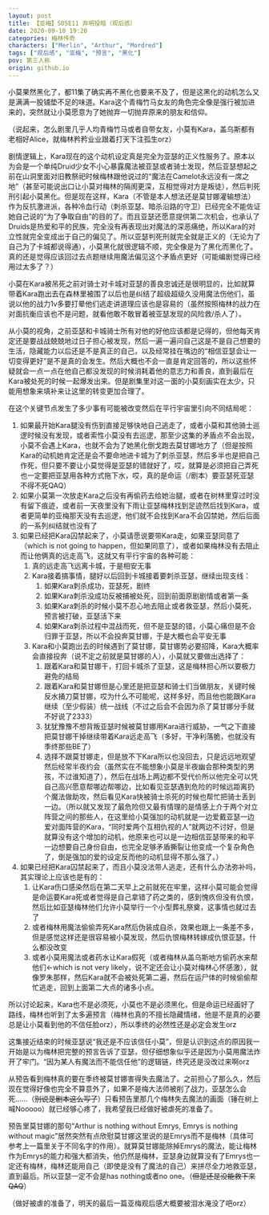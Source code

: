 ```yaml
---
layout: post
title: 【亚梅】S05E11 弃明投暗（观后感）
date: 2020-09-10 19:20
categories: 梅林传奇
characters: ["Merlin", "Arthur", "Mordred"]
tags: ["观后感", "亚梅", "预言", "黑化"]
pov: 第三人称
origin: github.io
---
```


小莫果然黑化了，都11集了确实再不黑化也要来不及了，但是这黑化的动机怎么又是满满一股铺垫不足的味道。Kara这个青梅竹马女友的角色完全像是强行被加进来的，突然就让小莫愿意为了她抛弃一切抛弃原来的朋友和信仰。

（说起来，怎么剧里几乎人均青梅竹马或者自带女友，小莫有Kara，盖乌斯都有老相好Alice，就梅林矜矜业业跟着打天下注孤生orz）

剧情逻辑上，Kara现在的这个动机设定真是完全为亚瑟的正义性服务了。原本以为会是一个单纯Druid少女不小心暴露魔法被亚瑟或者骑士发现，然后亚瑟想起之前在山洞里面对旧教祭祀时候梅林跟他说过的“魔法在Camelot永远没有一席之地”（甚至可能说出口让小莫对梅林的隔阂更深，互相觉得对方是叛徒），然后判死刑引起小莫黑化。但是现在这样，Kara（不管是本人想法还是莫甘娜灌输想法）作为反抗激进派，各种冷血行动（刺杀亚瑟、暗杀沿路的守卫）已经完全不能佐证她自己说的“为了争取自由”的目的了。而且亚瑟还愿意提供第二次机会，也承认了Druids是热爱和平的民族，完全没有再表现出对魔法的深恶痛绝，所以Kara的对立性就完全变成出于自己的偏见了。所以亚瑟判死刑就完全就是正义的（无论为了自己为了卡城都说得通），小莫黑化就很逻辑不顺，完全像是为了黑化而黑化了。真的还是觉得应该回过去点题继续用魔法偏见这个矛盾点更好（可能编剧觉得已经用过太多了？）

小莫在Kara被吊死之前对骑士对卡城对亚瑟的善良忠诚还是很明显的，比如就算带着Kara跑出去在森林里被围了以后也是纠结了超级超级久没用魔法伤他们，虽说以他的战力1v多要打晕他们逃走讲道理应该也是容易的（虽然按照梅林的战力在对面抗衡应该也不是问题，就看他敢不敢冒着被亚瑟发现的风险救/杀人了）。

从小莫的视角，之前亚瑟和卡城骑士所有对他的好他应该都是记得的，但他每天肯定还是要战战兢兢地过日子担心被发现，然后一遍一遍问自己这是不是自己想要的生活，隐藏能力以后还是不是真正的自己，以及经常挂在嘴边的“相信亚瑟会让一切变得更好”是不是真的会发生。然后大概也不会一直是肯定回答的，所以这些怀疑就会一点一点在他自己都没发现的时候消耗着他的意志力和善良，直到最后在Kara被处死的时候一起爆发出来。但是剧集里对这一面的小莫刻画实在太少，只能用想象来填补来让这里的转变更加合理了。

在这个关键节点发生了多少事有可能被改变然后在平行宇宙里引向不同结局呢：

1. 如果最开始Kara腿没有伤到直接足够快地自己逃走了，或者小莫和其他骑士巡逻时候没有发现，或者索性小莫没有去巡逻，那至少这集的矛盾点不会出现，小莫不会遇上Kara，也就不会为了她黑化倒戈跑去莫甘娜地方了（但是按照Kara的动机她肯定还是会不要命地进卡城为了刺杀亚瑟，然后多半也是把自己作死，但只要不要让小莫觉得是亚瑟的错就好了，哎，就算是必须把自己弄死也一定要把亚瑟用各种方式拖下水，哎，真的是命运（/剧本）要亚瑟死亚瑟不得不死QAQ）
2. 如果小莫第一次放走Kara之后没有再偷药去给她治腿，或者在树林里穿过时没有留下痕迹，或者前一天夜里没有下雨让亚瑟梅林找到足迹然后找到Kara，或者更简单的亚梅那天没有去巡逻，他们就不会找到Kara不会囚禁她，然后后面的一系列纠结就也没有了
3. 如果已经把Kara囚禁起来了，小莫请愿说要带Kara走，如果亚瑟同意了（which is not going to happen，但如果同意了），或者如果梅林没有去阻止而让他俩真的远走高飞，这就又有平行宇宙的各种可能：
   1. 真的远走高飞远离卡城，于是相安无事
   2. Kara接着搞事情，腿好以后回到卡城接着要刺杀亚瑟，继续出现支线：
      1. 如果Kara刺杀成功，亚瑟死，剧终
      2. 如果Kara刺杀没成功反被捕被处死，回到前面原剧剧情或者第一条
      3. 如果Kara刺杀的时候小莫不忍心地去阻止或者救亚瑟，然后小莫死，预言被打破，亚瑟活下来
      4. 如果Kara刺杀过程中混战而死，但不是亚瑟的错，小莫心痛但是不会归罪于亚瑟，所以不会投奔莫甘娜，于是大概也会平安无事
   3. Kara和小莫跑出去的时候遇到了莫甘娜，莫甘娜势必要招降，Kara大概率会直接投奔（说不定之前就是莫甘娜的人），小莫就又要做出选择了：
      1. 跟着Kara和莫甘娜干，打回卡城杀了亚瑟，这是梅林担心所以要极力避免的结局
      2. 跟着Kara和莫甘娜但是心里还是把亚瑟和骑士们当做朋友，关键时候反水捅刀莫甘娜，哎为什么不可能呢，这样多好，而且他也能跟Kara继续（至少假装）统一战线（不过之后会不会因为杀了莫甘娜分手就不好说了2333）
      3. 犹犹豫豫不想背叛亚瑟时候被莫甘娜用Kara进行威胁，一气之下直接把莫甘娜干掉继续带着Kara远走高飞（多好，干净利落脆，也就没有季终那些BE了）
      4. 选择不跟莫甘娜走，但是放不下Kara所以也没回去，只是远远地观望然后经常半夜约会（虽然实在不能想象小莫是半夜幽会那种类型的男孩，不过谁知道了），然后在战场上两边都不受代价所以他完全可以凭自己高兴愿意帮哪边帮哪边，比如看见亚瑟遇到危险的时候远距离扔个魔法做助攻，然后看见Kara快被骑士杀死的时候也帮忙把骑士丢到一边。（所以就又发现了最危险但又最有情理的是情感上介于两个对立阵营之间的那些人，在这里给小莫强加的动机就是一边爱戴亚瑟一边爱对面阵营的Kara，“同时爱两个互相仇视的人”就两边不讨好，但是就算没有这个增加的动机，他原来也可以是一边相信亚瑟带来的和平一边想要自己身份自由，也完全足够矛盾撕裂让他变成一个复杂角色了，倒是强加的爱的设定反而他的动机显得不那么强了。）
4. 如果已经把Kara囚禁起来了，而且小莫没法带人逃走，还有什么办法弥补吗，其实理论上应该也是有的：
   1. 让Kara伤口感染然后在第二天早上之前就死在牢里，这样小莫可能会觉得是命运要Kara死或者觉得是自己拿错了药之类的，感到愧疚但没有仇恨，然后比如亚瑟梅林他们允许小莫举行一个小型葬礼祭奠，这事情也就过去了
   2. 或者梅林用魔法偷偷弄死Kara然后伪装成自杀，效果也跟上一条差不多，但是感觉这样还是很容易被小莫发现，然后仇恨梅林转嫁成仇恨亚瑟，什么都没改变
   3. 或者小莫用魔法或者药水让Kara假死（或者梅林从盖乌斯地方偷药水来帮他们←which is not very likely，说不定还会让小莫对梅林心怀感激），就像罗朱那样，然后Kara就不会被处死第二遍，然后在运尸体的时候偷偷帮忙逃走，回到上面第二大点的诸多小点。

所以讨论起来，Kara也不是必须死，小莫也不是必须黑化，但是命运已经画好了路线，梅林也听到了太多遍预言（梅林也真的不擅长隐藏情绪，他是不是真的必要总是让小莫看到他的不信任脸orz），所以季终的必然性还是必定会发生orz

这集接近结束的时候亚瑟说“我还是不应该信任小莫”，但是认识到这点的原因我一开始是以为梅林把完整的预言告诉了亚瑟，但仔细想象似乎还是因为小莫用魔法炸开了牢门。“因为某人有魔法而不能信任他”的逻辑链，终究还是没改过来啊orz

从预告看到梅林真的要在季终被莫甘娜害得失去魔法了。之前担心了那么久，然后现在觉得好像也完全不算意外了，如果不是梅大法师被削了战力，亚瑟怎么会死……（~~别说是剧本这么写了~~）只看预告里那几个梅林失去魔法的画面（锤在树上喊Nooooo）就已经够心疼了，我希望我已经做好被虐死的准备了。

预告里莫甘娜的那句“Arthur is nothing without Emrys, Emrys is nothing without magic”居然突然有点欣慰莫甘娜这里说的是Emrys而不是梅林（具体可参考上一篇里关于不同名字的作用）。就算莫甘娜能除掉Emrys的魔法，能让梅林作为Emrys的能力和强大都消失，他仍然是梅林，亚瑟身边就算没有了Emrys也一定还有梅林，梅林还能用自己（即使是没有了魔法的自己）来拼尽全力地救亚瑟，直到最后。所以亚瑟一定不会是has nothing或者no one。（~~但是还是没能救下来QAQ~~）

（做好被虐的准备了，明天的最后一篇亚梅观后感大概要被泪水淹没了吧orz）
